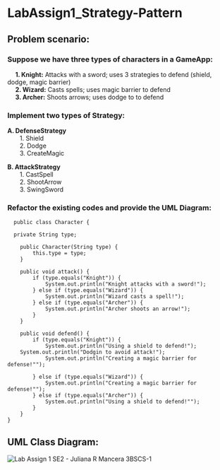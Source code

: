 # LabAssign1_Strategy-Pattern
## Problem scenario:

### Suppose we have three types of characters in a GameApp:

&emsp; **1. Knight:** Attacks with a sword; uses 3 strategies to defend (shield, dodge, magic barrier) <br>
&emsp; **2. Wizard:** Casts spells; uses magic barrier to defend <br>
&emsp; **3. Archer:** Shoots arrows; uses dodge to to defend <br>

### Implement two types of Strategy:
**A.  DefenseStrategy** <br>
&emsp;&emsp;1. Shield <br>
&emsp;&emsp;2. Dodge <br>
&emsp;&emsp;3. CreateMagic <br>

**B.  AttackStrategy** <br>
&emsp;&emsp;1.  CastSpell <br>
&emsp;&emsp;2.  ShootArrow <br>
&emsp;&emsp;3.  SwingSword <br>

### Refactor the existing codes and provide the UML Diagram:
```
  public class Character {
  
  private String type;

    public Character(String type) {
        this.type = type;
    }

    public void attack() {
        if (type.equals("Knight")) {
            System.out.println("Knight attacks with a sword!");
        } else if (type.equals("Wizard")) {
            System.out.println("Wizard casts a spell!");
        } else if (type.equals("Archer")) {
            System.out.println("Archer shoots an arrow!");
        }
    }

    public void defend() {
        if (type.equals("Knight")) {
            System.out.println("Using a shield to defend!");
	System.out.println("Dodgin to avoid attack!");
            System.out.println("Creating a magic barrier for defense!"");		

        } else if (type.equals("Wizard")) {
            System.out.println("Creating a magic barrier for defense!"");
        } else if (type.equals("Archer")) {
            System.out.println("Using a shield to defend!"");
        }
    }
}
```

## UML Class Diagram: 

![Lab Assign 1 SE2 - Juliana R  Mancera 3BSCS-1](https://github.com/user-attachments/assets/6fe43b2a-0c40-4db8-b83d-a914ee98f77a)
